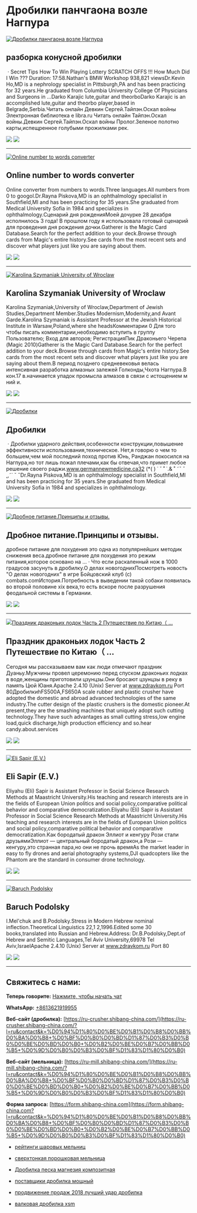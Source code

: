 # Дробилки панчгаона возле Нагпура

<a href="https://swt.shibang-china.com/?l=ru&img&k=%D0%94%D1%80%D0%BE%D0%B1%D0%B8%D0%BB%D0%BA%D0%B8+%D0%BF%D0%B0%D0%BD%D1%87%D0%B3%D0%B0%D0%BE%D0%BD%D0%B0+%D0%B2%D0%BE%D0%B7%D0%BB%D0%B5+%D0%9D%D0%B0%D0%B3%D0%BF%D1%83%D1%80%D0%B0" target="_blank">![Дробилки панчгаона возле Нагпура](http://static.shibang-china.com/all-800x300/1286.jpg)</a>

## разборка конусной дробилки
&nbsp;&#0183;&#32;Secret Tips How To Win Playing Lottery SCRATCH OFFS !!! How Much Did I Win ??? Duration: 17:58.Nathan's BMW Workshop 938,821 viewsDr.Kevin Ho,MD is a nephrology specialist in Pittsburgh,PA and has been practicing for 32 years.He graduated from Columbia University College Of Physicians and Surgeons in …Darko Karajic lute,guitar and theorboDarko Karajic is an accomplished lute,guitar and theorbo player,based in Belgrade,Serbia.Читать онлайн Девкин Сергей.Тайпэн.Оскал войны Электронная библиотека e libra.ru Читать онлайн Тайпэн.Оскал войны.Девкин Сергей.Тайпэн.Оскал войны Пролог.Зеленое полотно карты,испещренное голубыми прожилками рек.


<a href="https://whatsapp.shibangsoft.com/WhatsApp.php" target="_blank" title="WhatsApp">![](http://static.shibang-china.com/icon/whatsapp.png)</a> <a href="https://swt.shibang-china.com/?l=ru&icon&k=%D0%94%D1%80%D0%BE%D0%B1%D0%B8%D0%BB%D0%BA%D0%B8+%D0%BF%D0%B0%D0%BD%D1%87%D0%B3%D0%B0%D0%BE%D0%BD%D0%B0+%D0%B2%D0%BE%D0%B7%D0%BB%D0%B5+%D0%9D%D0%B0%D0%B3%D0%BF%D1%83%D1%80%D0%B0" target="_blank">![](http://static.shibang-china.com/icon/chat-ru.png)</a>

---

<a href="https://swt.shibang-china.com/?l=ru&img&k=%D0%94%D1%80%D0%BE%D0%B1%D0%B8%D0%BB%D0%BA%D0%B8+%D0%BF%D0%B0%D0%BD%D1%87%D0%B3%D0%B0%D0%BE%D0%BD%D0%B0+%D0%B2%D0%BE%D0%B7%D0%BB%D0%B5+%D0%9D%D0%B0%D0%B3%D0%BF%D1%83%D1%80%D0%B0" target="_blank">![Online number to words converter](http://static.shibang-china.com/all-800x300/907.jpg)</a>

## Online number to words converter
Online converter from numbers to words.Three languages.All numbers from 0 to googol.Dr.Rayna Piskova,MD is an ophthalmology specialist in Southfield,MI and has been practicing for 35 years.She graduated from Medical University Sofia in 1984 and specializes in ophthalmology.Сценарий дня рожденияМоей дочурке 28 декабря исполнилось 3 года! В прошлом году я использовала готовый сценарий для проведения дня рождения дочки.Gatherer is the Magic Card Database.Search for the perfect addition to your deck.Browse through cards from Magic's entire history.See cards from the most recent sets and discover what players just like you are saying about them.


<a href="https://whatsapp.shibangsoft.com/WhatsApp.php" target="_blank" title="WhatsApp">![](http://static.shibang-china.com/icon/whatsapp.png)</a> <a href="https://swt.shibang-china.com/?l=ru&icon&k=%D0%94%D1%80%D0%BE%D0%B1%D0%B8%D0%BB%D0%BA%D0%B8+%D0%BF%D0%B0%D0%BD%D1%87%D0%B3%D0%B0%D0%BE%D0%BD%D0%B0+%D0%B2%D0%BE%D0%B7%D0%BB%D0%B5+%D0%9D%D0%B0%D0%B3%D0%BF%D1%83%D1%80%D0%B0" target="_blank">![](http://static.shibang-china.com/icon/chat-ru.png)</a>

---

<a href="https://swt.shibang-china.com/?l=ru&img&k=%D0%94%D1%80%D0%BE%D0%B1%D0%B8%D0%BB%D0%BA%D0%B8+%D0%BF%D0%B0%D0%BD%D1%87%D0%B3%D0%B0%D0%BE%D0%BD%D0%B0+%D0%B2%D0%BE%D0%B7%D0%BB%D0%B5+%D0%9D%D0%B0%D0%B3%D0%BF%D1%83%D1%80%D0%B0" target="_blank">![Karolina Szymaniak University of Wroclaw](http://static.shibang-china.com/all-800x300/198.jpg)</a>

## Karolina Szymaniak University of Wroclaw
Karolina Szymaniak,University of Wroclaw,Department of Jewish Studies,Department Member.Studies Modernism,Modernity,and Avant Garde.Karolina Szymaniak is Assistant Professor at the Jewish Historical Institute in Warsaw,Poland,where she headsКомментарии 0 Для того чтобы писать комментарии,необходимо вступить в группу Пользователю; Вход для авторов; РегистрацияПик Драконьего Черепа (Magic 2010)Gatherer is the Magic Card Database.Search for the perfect addition to your deck.Browse through cards from Magic's entire history.See cards from the most recent sets and discover what players just like you are saying about them.В период позднего средневековья велась интенсивная разработка алмазных залежей Голконды,Чхота Нагпура.В кон.17 в.начинается упадок промысла алмазов в связи с истощением м ний и.


<a href="https://whatsapp.shibangsoft.com/WhatsApp.php" target="_blank" title="WhatsApp">![](http://static.shibang-china.com/icon/whatsapp.png)</a> <a href="https://swt.shibang-china.com/?l=ru&icon&k=%D0%94%D1%80%D0%BE%D0%B1%D0%B8%D0%BB%D0%BA%D0%B8+%D0%BF%D0%B0%D0%BD%D1%87%D0%B3%D0%B0%D0%BE%D0%BD%D0%B0+%D0%B2%D0%BE%D0%B7%D0%BB%D0%B5+%D0%9D%D0%B0%D0%B3%D0%BF%D1%83%D1%80%D0%B0" target="_blank">![](http://static.shibang-china.com/icon/chat-ru.png)</a>

---

<a href="https://swt.shibang-china.com/?l=ru&img&k=%D0%94%D1%80%D0%BE%D0%B1%D0%B8%D0%BB%D0%BA%D0%B8+%D0%BF%D0%B0%D0%BD%D1%87%D0%B3%D0%B0%D0%BE%D0%BD%D0%B0+%D0%B2%D0%BE%D0%B7%D0%BB%D0%B5+%D0%9D%D0%B0%D0%B3%D0%BF%D1%83%D1%80%D0%B0" target="_blank">![Дробилки](http://static.shibang-china.com/all-800x300/421.jpg)</a>

## Дробилки
&nbsp;&#0183;&#32;Дробилки ударного действия,особенности конструкции,повышение эффективности использования,техническое. Нет,я говорю о чем то большем,чем мой последний поход против Юнь, Ранджан покосился на Нагпура,но тот лишь пожал плечами,как бы отвечая,что примет любое решение своего раджи.www.germannewmedicine.ca32 (*( ) ˙ ˇ ˚ ˙.&amp; ˚ ˜ˇ ˇ ˛,˜˙ ˇ ˝Dr.Rayna Piskova,MD is an ophthalmology specialist in Southfield,MI and has been practicing for 35 years.She graduated from Medical University Sofia in 1984 and specializes in ophthalmology.


<a href="https://whatsapp.shibangsoft.com/WhatsApp.php" target="_blank" title="WhatsApp">![](http://static.shibang-china.com/icon/whatsapp.png)</a> <a href="https://swt.shibang-china.com/?l=ru&icon&k=%D0%94%D1%80%D0%BE%D0%B1%D0%B8%D0%BB%D0%BA%D0%B8+%D0%BF%D0%B0%D0%BD%D1%87%D0%B3%D0%B0%D0%BE%D0%BD%D0%B0+%D0%B2%D0%BE%D0%B7%D0%BB%D0%B5+%D0%9D%D0%B0%D0%B3%D0%BF%D1%83%D1%80%D0%B0" target="_blank">![](http://static.shibang-china.com/icon/chat-ru.png)</a>

---

<a href="https://swt.shibang-china.com/?l=ru&img&k=%D0%94%D1%80%D0%BE%D0%B1%D0%B8%D0%BB%D0%BA%D0%B8+%D0%BF%D0%B0%D0%BD%D1%87%D0%B3%D0%B0%D0%BE%D0%BD%D0%B0+%D0%B2%D0%BE%D0%B7%D0%BB%D0%B5+%D0%9D%D0%B0%D0%B3%D0%BF%D1%83%D1%80%D0%B0" target="_blank">![Дробное питание.Принципы и отзывы.](http://static.shibang-china.com/all-800x300/1385.jpg)</a>

## Дробное питание.Принципы и отзывы.
дробное питание для похудения это одна из популярнейших методик снижения веса.дробное питание для похудения это режим питания,которое основано на …&nbsp;&#0183;&#32;Что если раскаленный нож в 1000 градусов засунуть в дробилку.О делах новогоднихПосмотреть новость &quot;О делах новогодних&quot; в игре Бойцовский клуб (с) combats.comИстория.Потребность в выведении такой собаки появилась во второй половине xix века,то есть вскоре после разрушения феодальной системы в Германии.


<a href="https://whatsapp.shibangsoft.com/WhatsApp.php" target="_blank" title="WhatsApp">![](http://static.shibang-china.com/icon/whatsapp.png)</a> <a href="https://swt.shibang-china.com/?l=ru&icon&k=%D0%94%D1%80%D0%BE%D0%B1%D0%B8%D0%BB%D0%BA%D0%B8+%D0%BF%D0%B0%D0%BD%D1%87%D0%B3%D0%B0%D0%BE%D0%BD%D0%B0+%D0%B2%D0%BE%D0%B7%D0%BB%D0%B5+%D0%9D%D0%B0%D0%B3%D0%BF%D1%83%D1%80%D0%B0" target="_blank">![](http://static.shibang-china.com/icon/chat-ru.png)</a>

---

<a href="https://swt.shibang-china.com/?l=ru&img&k=%D0%94%D1%80%D0%BE%D0%B1%D0%B8%D0%BB%D0%BA%D0%B8+%D0%BF%D0%B0%D0%BD%D1%87%D0%B3%D0%B0%D0%BE%D0%BD%D0%B0+%D0%B2%D0%BE%D0%B7%D0%BB%D0%B5+%D0%9D%D0%B0%D0%B3%D0%BF%D1%83%D1%80%D0%B0" target="_blank">![Праздник драконьих лодок Часть 2 Путешествие по Китаю（ …](http://static.shibang-china.com/all-800x300/1414.jpg)</a>

## Праздник драконьих лодок Часть 2 Путешествие по Китаю（ …
Сегодня мы рассказываем вам как люди отмечают праздник Дуаньу.Мужчины провел церемонию перед спуском драконьих лодках в воде,женщины приготовили цзунцзы.Они бросают цзунцзы в реку в память Цюй Юаня.Apache 2.4.10 (Unix) Server at www.zdravkom.ru Port 80ДробилкиhFS500A,FS650A scale rubber and plastic crusher have adopted the domestic and abroad advanced technologies of the same industry.The cutter design of the plastic crushers is the domestic pioneer.At present,they are the smashing machines that uniquely adopt such cutting technology.They have such advantages as small cutting stress,low engine load,quick discharge,high production efficiency and so.hear candy.about.services


<a href="https://whatsapp.shibangsoft.com/WhatsApp.php" target="_blank" title="WhatsApp">![](http://static.shibang-china.com/icon/whatsapp.png)</a> <a href="https://swt.shibang-china.com/?l=ru&icon&k=%D0%94%D1%80%D0%BE%D0%B1%D0%B8%D0%BB%D0%BA%D0%B8+%D0%BF%D0%B0%D0%BD%D1%87%D0%B3%D0%B0%D0%BE%D0%BD%D0%B0+%D0%B2%D0%BE%D0%B7%D0%BB%D0%B5+%D0%9D%D0%B0%D0%B3%D0%BF%D1%83%D1%80%D0%B0" target="_blank">![](http://static.shibang-china.com/icon/chat-ru.png)</a>

---

<a href="https://swt.shibang-china.com/?l=ru&img&k=%D0%94%D1%80%D0%BE%D0%B1%D0%B8%D0%BB%D0%BA%D0%B8+%D0%BF%D0%B0%D0%BD%D1%87%D0%B3%D0%B0%D0%BE%D0%BD%D0%B0+%D0%B2%D0%BE%D0%B7%D0%BB%D0%B5+%D0%9D%D0%B0%D0%B3%D0%BF%D1%83%D1%80%D0%B0" target="_blank">![Eli Sapir (E.V.)](http://static.shibang-china.com/all-800x300/1068.jpg)</a>

## Eli Sapir (E.V.)
Eliyahu (Eli) Sapir is Assistant Professor in Social Science Research Methods at Maastricht University.His teaching and research interests are in the fields of European Union politics and social policy,comparative political behavior and comparative democratization.Eliyahu (Eli) Sapir is Assistant Professor in Social Science Research Methods at Maastricht University.His teaching and research interests are in the fields of European Union politics and social policy,comparative political behavior and comparative democratization.Как бородатый дракон Эллиот и кенгуру Рози стали друзьямиЭллиот — центральный бородатый дракон,а Рози — кенгуру,это странная пара,но они не прочь времяAs the market leader in easy to fly drones and aerial photography systems,DJI quadcopters like the Phantom are the standard in consumer drone technology.


<a href="https://whatsapp.shibangsoft.com/WhatsApp.php" target="_blank" title="WhatsApp">![](http://static.shibang-china.com/icon/whatsapp.png)</a> <a href="https://swt.shibang-china.com/?l=ru&icon&k=%D0%94%D1%80%D0%BE%D0%B1%D0%B8%D0%BB%D0%BA%D0%B8+%D0%BF%D0%B0%D0%BD%D1%87%D0%B3%D0%B0%D0%BE%D0%BD%D0%B0+%D0%B2%D0%BE%D0%B7%D0%BB%D0%B5+%D0%9D%D0%B0%D0%B3%D0%BF%D1%83%D1%80%D0%B0" target="_blank">![](http://static.shibang-china.com/icon/chat-ru.png)</a>

---

<a href="https://swt.shibang-china.com/?l=ru&img&k=%D0%94%D1%80%D0%BE%D0%B1%D0%B8%D0%BB%D0%BA%D0%B8+%D0%BF%D0%B0%D0%BD%D1%87%D0%B3%D0%B0%D0%BE%D0%BD%D0%B0+%D0%B2%D0%BE%D0%B7%D0%BB%D0%B5+%D0%9D%D0%B0%D0%B3%D0%BF%D1%83%D1%80%D0%B0" target="_blank">![Baruch Podolsky](http://static.shibang-china.com/all-800x300/845.jpg)</a>

## Baruch Podolsky
I.Mel'chuk and B.Podolsky.Stress in Modern Hebrew nominal inflection.Theoretical Linguistics 22,1 2,1996.Edited some 30 books,translated into Russian and Hebrew.Address: Dr.B.Podolsky,Dept.of Hebrew and Semitic Languages,Tel Aviv University,69978 Tel Aviv,IsraelApache 2.4.10 (Unix) Server at www.zdravkom.ru Port 80

<a href="https://whatsapp.shibangsoft.com/WhatsApp.php" target="_blank" title="WhatsApp">![](http://static.shibang-china.com/icon/whatsapp.png)</a> <a href="https://swt.shibang-china.com/?l=ru&icon&k=%D0%94%D1%80%D0%BE%D0%B1%D0%B8%D0%BB%D0%BA%D0%B8+%D0%BF%D0%B0%D0%BD%D1%87%D0%B3%D0%B0%D0%BE%D0%BD%D0%B0+%D0%B2%D0%BE%D0%B7%D0%BB%D0%B5+%D0%9D%D0%B0%D0%B3%D0%BF%D1%83%D1%80%D0%B0" target="_blank">![](http://static.shibang-china.com/icon/chat-ru.png)</a>

---
## Свяжитесь с нами:

**Теперь говорите:** [Нажмите, чтобы начать чат](https://swt.shibang-china.com?l=ru&contact&k=%D0%94%D1%80%D0%BE%D0%B1%D0%B8%D0%BB%D0%BA%D0%B8+%D0%BF%D0%B0%D0%BD%D1%87%D0%B3%D0%B0%D0%BE%D0%BD%D0%B0+%D0%B2%D0%BE%D0%B7%D0%BB%D0%B5+%D0%9D%D0%B0%D0%B3%D0%BF%D1%83%D1%80%D0%B0)

**WhatsApp:**  [+8613621919955](https://whatsapp.shibangsoft.com/WhatsApp.php)

**Веб-сайт (дробилка):** [https://ru-crusher.shibang-china.com/](https://ru-crusher.shibang-china.com/?l=ru&contact&k=%D0%94%D1%80%D0%BE%D0%B1%D0%B8%D0%BB%D0%BA%D0%B8+%D0%BF%D0%B0%D0%BD%D1%87%D0%B3%D0%B0%D0%BE%D0%BD%D0%B0+%D0%B2%D0%BE%D0%B7%D0%BB%D0%B5+%D0%9D%D0%B0%D0%B3%D0%BF%D1%83%D1%80%D0%B0)

**Веб-сайт (мельница):** [https://ru-mill.shibang-china.com/](https://ru-mill.shibang-china.com/?l=ru&contact&k=%D0%94%D1%80%D0%BE%D0%B1%D0%B8%D0%BB%D0%BA%D0%B8+%D0%BF%D0%B0%D0%BD%D1%87%D0%B3%D0%B0%D0%BE%D0%BD%D0%B0+%D0%B2%D0%BE%D0%B7%D0%BB%D0%B5+%D0%9D%D0%B0%D0%B3%D0%BF%D1%83%D1%80%D0%B0)

**Форма запроса:** [https://form.shibang-china.com](https://form.shibang-china.com?l=ru&contact&k=%D0%94%D1%80%D0%BE%D0%B1%D0%B8%D0%BB%D0%BA%D0%B8+%D0%BF%D0%B0%D0%BD%D1%87%D0%B3%D0%B0%D0%BE%D0%BD%D0%B0+%D0%B2%D0%BE%D0%B7%D0%BB%D0%B5+%D0%9D%D0%B0%D0%B3%D0%BF%D1%83%D1%80%D0%B0)

* [рейтинги шаровых мельниц](../131/%D1%80%D0%B5%D0%B9%D1%82%D0%B8%D0%BD%D0%B3%D0%B8%20%D1%88%D0%B0%D1%80%D0%BE%D0%B2%D1%8B%D1%85%20%D0%BC%D0%B5%D0%BB%D1%8C%D0%BD%D0%B8%D1%86.md)

* [сверхтонкая порошковая мельница](../131/%D1%81%D0%B2%D0%B5%D1%80%D1%85%D1%82%D0%BE%D0%BD%D0%BA%D0%B0%D1%8F%20%D0%BF%D0%BE%D1%80%D0%BE%D1%88%D0%BA%D0%BE%D0%B2%D0%B0%D1%8F%20%D0%BC%D0%B5%D0%BB%D1%8C%D0%BD%D0%B8%D1%86%D0%B0.md)

* [Дробилка песка магнезия композитная](../134/%D0%94%D1%80%D0%BE%D0%B1%D0%B8%D0%BB%D0%BA%D0%B0%20%D0%BF%D0%B5%D1%81%D0%BA%D0%B0%20%D0%BC%D0%B0%D0%B3%D0%BD%D0%B5%D0%B7%D0%B8%D1%8F%20%D0%BA%D0%BE%D0%BC%D0%BF%D0%BE%D0%B7%D0%B8%D1%82%D0%BD%D0%B0%D1%8F.md)

* [поставщики дробилка мощный](../135/%D0%BF%D0%BE%D1%81%D1%82%D0%B0%D0%B2%D1%89%D0%B8%D0%BA%D0%B8%20%D0%B4%D1%80%D0%BE%D0%B1%D0%B8%D0%BB%D0%BA%D0%B0%20%D0%BC%D0%BE%D1%89%D0%BD%D1%8B%D0%B9.md)

* [продвижение продаж 2018 лучший удар дробилка](../134/%D0%BF%D1%80%D0%BE%D0%B4%D0%B2%D0%B8%D0%B6%D0%B5%D0%BD%D0%B8%D0%B5%20%D0%BF%D1%80%D0%BE%D0%B4%D0%B0%D0%B6%202018%20%D0%BB%D1%83%D1%87%D1%88%D0%B8%D0%B9%20%D1%83%D0%B4%D0%B0%D1%80%20%D0%B4%D1%80%D0%BE%D0%B1%D0%B8%D0%BB%D0%BA%D0%B0.md)

* [валковая дробилка xsm](../134/%D0%B2%D0%B0%D0%BB%D0%BA%D0%BE%D0%B2%D0%B0%D1%8F%20%D0%B4%D1%80%D0%BE%D0%B1%D0%B8%D0%BB%D0%BA%D0%B0%20xsm.md)